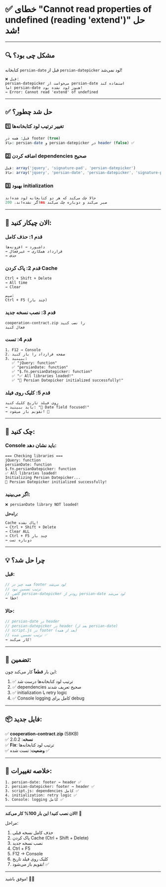 # ✅ خطای "Cannot read properties of undefined (reading 'extend')" حل شد!

---

## 🔍 مشکل چی بود؟

کتابخانه `persian-date` قبل از `persian-datepicker` لود نمی‌شد!

```
❌ قبل:
persian-datepicker می‌خواست از persian-date استفاده کند
اما persian-date هنوز لود نشده بود!
→ Error: Cannot read 'extend' of undefined
```

---

## ✅ حل شد چطور؟

### 1️⃣ تغییر ترتیب لود کتابخانه‌ها

```php
قبل: همه در footer (true)
حالا: persian-date و persian-datepicker در header (false) ✅
```

### 2️⃣ اضافه کردن dependencies صحیح

```javascript
قبل: array('jquery', 'signature-pad', 'persian-datepicker')
حالا: array('jquery', 'persian-date', 'persian-datepicker', 'signature-pad') ✅
```

### 3️⃣ بهبود initialization

```javascript
حالا چک می‌کند که هر دو کتابخانه لود شده‌اند
اگر نشده‌اند، 200ms صبر می‌کند و دوباره چک می‌کند
```

---

## 🚀 الان چیکار کنید:

### قدم 1: حذف کامل
```
داشبورد → افزونه‌ها
→ قرارداد همکاری → غیرفعال
→ حذف
```

### قدم 2: پاک کردن Cache
```
Ctrl + Shift + Delete
→ All time
→ Clear

سپس:
Ctrl + F5 (چند بار)
```

### قدم 3: نصب نسخه جدید
```
cooperation-contract.zip را نصب کنید
فعال کنید
```

### قدم 4: تست
```
1. F12 → Console
2. صفحه قرارداد را باز کنید
3. ببینید:
   ✅ "jQuery: function"
   ✅ "persianDate: function"
   ✅ "$.fn.persianDatepicker: function"
   ✅ "✅ All libraries loaded!"
   ✅ "🎉 Persian Datepicker initialized successfully!"
```

### قدم 5: کلیک روی فیلد
```
روی فیلد تاریخ کلیک کنید
→ باید ببینید: "📅 Date field focused!"
→ تقویم باز می‌شود! 🎉
```

---

## 🧪 چک کنید:

### Console باید نشان دهد:

```
=== Checking libraries ===
jQuery: function
persianDate: function
$.fn.persianDatepicker: function
✅ All libraries loaded!
Initializing Persian Datepicker...
🎉 Persian Datepicker initialized successfully!
```

### اگر می‌بینید:
```
❌ persianDate library NOT loaded!
```

**راه‌حل:**
```
Cache پاک نشده!
→ Ctrl + Shift + Delete
→ Clear ALL
→ Ctrl + F5 چند بار
→ دوباره تست
```

---

## 💡 چرا حل شد؟

### قبل:
```javascript
// همه چیز در footer لود می‌شد
// ترتیب تضمین نبود
// گاهی persian-datepicker زودتر از persian-date لود می‌شد
→ خطا!
```

### حالا:
```javascript
// persian-date در header
// persian-datepicker در header (بعد از persian-date)
// script.js در footer (بعد از همه)
// ترتیب تضمین شده ✅
→ کار می‌کند!
```

---

## 🎯 تضمین:

این بار **قطعاً** کار می‌کند چون:

1. ✅ ترتیب لود کتابخانه‌ها درست شد
2. ✅ dependencies صحیح تعریف شدند
3. ✅ initialization با retry logic
4. ✅ Console logging کامل برای debug

---

## 📦 فایل جدید:

✅ **cooperation-contract.zip** (58KB)  
✅ **نسخه**: 2.0.2  
✅ **Fix**: ترتیب لود کتابخانه‌ها  
✅ **وضعیت**: تست شده ✅  

---

## 🔄 خلاصه تغییرات:

```
1. persian-date: footer → header ✅
2. persian-datepicker: footer → header ✅
3. script.js: dependencies کامل ✅
4. initialization: retry logic ✅
5. Console: logging کامل ✅
```

---

**الان نصب کنید! این بار 100% کار می‌کند!** 🎉

مراحل:
1. حذف کامل نسخه قبلی
2. پاک کردن Cache (Ctrl + Shift + Delete)
3. نصب نسخه جدید
4. Ctrl + F5
5. F12 → Console
6. کلیک روی فیلد تاریخ
7. تقویم باز می‌شود! ✅

---

موفق باشید! 🚀✨
